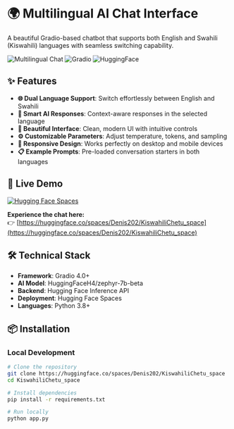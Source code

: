 # 🌍 Multilingual AI Chat Interface

A beautiful Gradio-based chatbot that supports both English and Swahili (Kiswahili) languages with seamless switching capability.

![Multilingual Chat](https://img.shields.io/badge/Multilingual-English%20%26%20Swahili-blue)
![Gradio](https://img.shields.io/badge/Interface-Gradio-orange)
![HuggingFace](https://img.shields.io/badge/Deployed-HuggingFace%20Spaces-yellow)

## ✨ Features

- **🌐 Dual Language Support**: Switch effortlessly between English and Swahili
- **🤖 Smart AI Responses**: Context-aware responses in the selected language
- **🎨 Beautiful Interface**: Clean, modern UI with intuitive controls
- **⚙️ Customizable Parameters**: Adjust temperature, tokens, and sampling
- **📱 Responsive Design**: Works perfectly on desktop and mobile devices
- **📋 Example Prompts**: Pre-loaded conversation starters in both languages

## 🚀 Live Demo

[![Hugging Face Spaces](https://img.shields.io/badge/🤗%20Hugging%20Face-Spaces-blue)](https://huggingface.co/spaces/Denis202/KiswahiliChetu_space)

**Experience the chat here:**  
👉 [https://huggingface.co/spaces/Denis202/KiswahiliChetu_space](https://huggingface.co/spaces/Denis202/KiswahiliChetu_space)

## 🛠️ Technical Stack

- **Framework**: Gradio 4.0+
- **AI Model**: HuggingFaceH4/zephyr-7b-beta
- **Backend**: Hugging Face Inference API
- **Deployment**: Hugging Face Spaces
- **Languages**: Python 3.8+

## 📦 Installation

### Local Development

```bash
# Clone the repository
git clone https://huggingface.co/spaces/Denis202/KiswahiliChetu_space
cd KiswahiliChetu_space

# Install dependencies
pip install -r requirements.txt

# Run locally
python app.py
